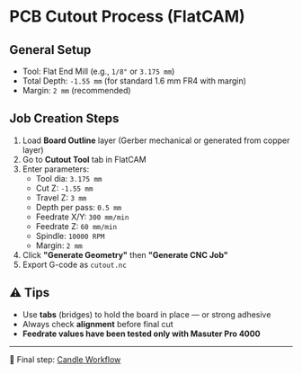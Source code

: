 # PCB Cutout Process (FlatCAM)

## General Setup
- Tool: Flat End Mill (e.g., `1/8"` or `3.175 mm`)
- Total Depth: `-1.55 mm` (for standard 1.6 mm FR4 with margin)
- Margin: `2 mm` (recommended)

## Job Creation Steps
1. Load **Board Outline** layer (Gerber mechanical or generated from copper layer)
2. Go to **Cutout Tool** tab in FlatCAM
3. Enter parameters:
   - Tool dia: `3.175 mm`
   - Cut Z: `-1.55 mm`
   - Travel Z: `3 mm`
   - Depth per pass: `0.5 mm`
   - Feedrate X/Y: `300 mm/min`
   - Feedrate Z: `60 mm/min`
   - Spindle: `10000 RPM`
   - Margin: `2 mm`
4. Click **"Generate Geometry"** then **"Generate CNC Job"**
5. Export G-code as `cutout.nc`

## ⚠️ Tips
- Use **tabs** (bridges) to hold the board in place — or strong adhesive
- Always check **alignment** before final cut
- **Feedrate values have been tested only with Masuter Pro 4000**

---

🏁 Final step: [Candle Workflow](../candle.md)
